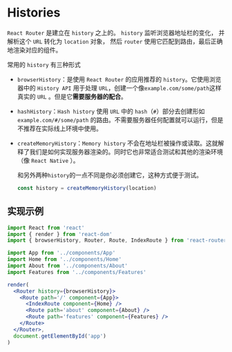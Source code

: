# Histories

`React Router` 是建立在 `history` 之上的。 `history` 监听浏览器地址栏的变化， 并解析这个 `URL` 转化为 `location` 对象， 然后 `router` 使用它匹配到路由，最后正确地渲染对应的组件。

常用的 `history` 有三种形式

- `browserHistory`：是使用 `React Router` 的应用推荐的 `history`。它使用浏览器中的 `History API` 用于处理 `URL`，创建一个像`example.com/some/path`这样真实的 `URL` 。但是它**需要服务器的配合**。

- `hashHistory`：`Hash history` 使用 `URL` 中的 `hash`（`#`）部分去创建形如 `example.com/#/some/path` 的路由。不需要服务器任何配置就可以运行，但是不推荐在实际线上环境中使用。

- `createMemoryHistory`：`Memory history` 不会在地址栏被操作或读取。这就解释了我们是如何实现服务器渲染的。同时它也非常适合测试和其他的渲染环境（像 `React Native` ）。

  和另外两种`history`的一点不同是你必须创建它，这种方式便于测试。

  ```js
  const history = createMemoryHistory(location)
  ```

## 实现示例

```jsx
import React from 'react'
import { render } from 'react-dom'
import { browserHistory, Router, Route, IndexRoute } from 'react-router'

import App from '../components/App'
import Home from '../components/Home'
import About from '../components/About'
import Features from '../components/Features'

render(
  <Router history={browserHistory}>
    <Route path='/' component={App}>
      <IndexRoute component={Home} />
      <Route path='about' component={About} />
      <Route path='features' component={Features} />
    </Route>
  </Router>,
  document.getElementById('app')
)
```
